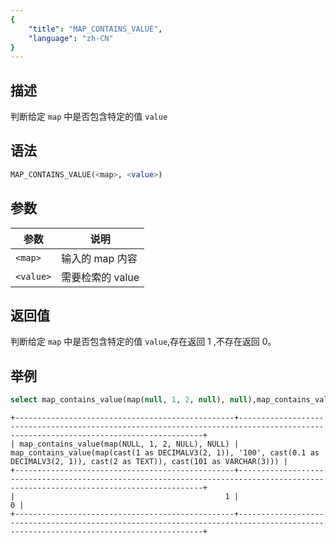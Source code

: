 ```yaml
---
{
    "title": "MAP_CONTAINS_VALUE",
    "language": "zh-CN"
}
---
```


<!-- 
Licensed to the Apache Software Foundation (ASF) under one
or more contributor license agreements.  See the NOTICE file
distributed with this work for additional information
regarding copyright ownership.  The ASF licenses this file
to you under the Apache License, Version 2.0 (the
"License"); you may not use this file except in compliance
with the License.  You may obtain a copy of the License at

  http://www.apache.org/licenses/LICENSE-2.0

Unless required by applicable law or agreed to in writing,
software distributed under the License is distributed on an
"AS IS" BASIS, WITHOUT WARRANTIES OR CONDITIONS OF ANY
KIND, either express or implied.  See the License for the
specific language governing permissions and limitations
under the License.
-->

## 描述

判断给定 `map` 中是否包含特定的值 `value`

## 语法

```sql
MAP_CONTAINS_VALUE(<map>, <value>)
```

## 参数

| 参数 | 说明 |
| -- | -- |
| `<map>` | 输入的 map 内容 |
| `<value>` | 需要检索的 value |

## 返回值

判断给定 `map` 中是否包含特定的值 `value`,存在返回 1 ,不存在返回 0。

## 举例

```sql
select map_contains_value(map(null, 1, 2, null), null),map_contains_value(map(1, "100", 0.1, 2), 101);
```

```text
+-------------------------------------------------+------------------------------------------------------------------------------------------------------------------------------------+
| map_contains_value(map(NULL, 1, 2, NULL), NULL) | map_contains_value(map(cast(1 as DECIMALV3(2, 1)), '100', cast(0.1 as DECIMALV3(2, 1)), cast(2 as TEXT)), cast(101 as VARCHAR(3))) |
+-------------------------------------------------+------------------------------------------------------------------------------------------------------------------------------------+
|                                               1 |                                                                                                                                  0 |
+-------------------------------------------------+------------------------------------------------------------------------------------------------------------------------------------+
```
